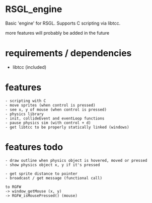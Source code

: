 # RSGL_engine
Basic 'engine' for RSGL. Supports C scripting via libtcc.

more features will probably be added in the future

# requirements / dependencies
- libtcc (included)

# features
    - scripting with C 
    - move sprites (when control is pressed)
    - see x, y of mouse (when control is pressed)
    - physics library
    - init, collideEvent and eventLoop functions
    - pause physics sim (with control + d)
    - get libtcc to be properly statically linked (windows)

# features todo
    - draw outline when physics object is hovered, moved or pressed
    - show physics object x, y if it's pressed

    - get sprite distance to pointer 
    - broadcast / get message (functional call)

    to RGFW
    -> window_getMouse (x, y)
    -> RGFW_isMousePressed() (mouse)